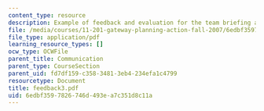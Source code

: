```yaml
---
content_type: resource
description: Example of feedback and evaluation for the team briefing assignment.
file: /media/courses/11-201-gateway-planning-action-fall-2007/6edbf3597826746d493ea7c351d8c11a_feedback3.pdf
file_type: application/pdf
learning_resource_types: []
ocw_type: OCWFile
parent_title: Communication
parent_type: CourseSection
parent_uid: fd7df159-c358-3481-3eb4-234efa1c4799
resourcetype: Document
title: feedback3.pdf
uid: 6edbf359-7826-746d-493e-a7c351d8c11a
---
```

